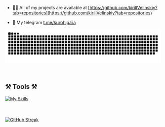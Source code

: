 - 👨‍💻 All of my projects are available at [https://github.com/kirillVelinskiy?tab=repositories](https://github.com/kirillVelinskiy?tab=repositories)

- 💬 My telegram [t.me/kurohigara](https://t.me/kurohigara)

<p>
<picture>
    <source
      media="(prefers-color-scheme: dark)"
      srcset="https://raw.githubusercontent.com/platane/snk/output/github-contribution-grid-snake-dark.svg"
    />
    <source
      media="(prefers-color-scheme: light)"
      srcset="https://raw.githubusercontent.com/platane/snk/output/github-contribution-grid-snake.svg"
    />
    <img
      alt="github contribution grid snake animation"
      src="https://raw.githubusercontent.com/platane/snk/output/github-contribution-grid-snake.svg"
    />
  </picture>
</p>

<br>
<h2>⚒️ Tools ⚒️</h2>

[![My Skills](https://skillicons.dev/icons?i=cs,linux,ubuntu,python,django,fastapi,flask,redis,selenium,postgresql)](https://skillicons.dev)

<br>
  <div>
    <a href="https://git.io/streak-stats">
      <img src="https://github-readme-streak-stats-seven-azure.vercel.app?user=KirillVelinskiy&theme=tokyonight" alt="GitHub Streak" style="margin-top: 20px;"/>
    </a>
  </div>


